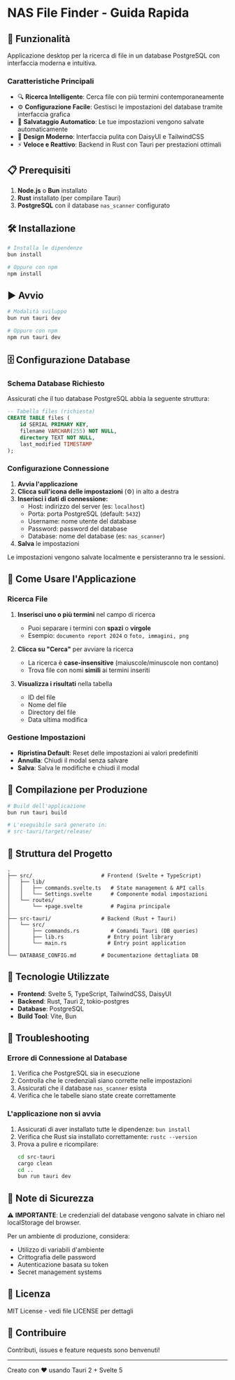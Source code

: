 # NAS File Finder - Guida Rapida

## 🚀 Funzionalità

Applicazione desktop per la ricerca di file in un database PostgreSQL con interfaccia moderna e intuitiva.

### Caratteristiche Principali

- 🔍 **Ricerca Intelligente**: Cerca file con più termini contemporaneamente
- ⚙️ **Configurazione Facile**: Gestisci le impostazioni del database tramite interfaccia grafica
- 💾 **Salvataggio Automatico**: Le tue impostazioni vengono salvate automaticamente
- 🎨 **Design Moderno**: Interfaccia pulita con DaisyUI e TailwindCSS
- ⚡ **Veloce e Reattivo**: Backend in Rust con Tauri per prestazioni ottimali

## 📋 Prerequisiti

1. **Node.js** o **Bun** installato
2. **Rust** installato (per compilare Tauri)
3. **PostgreSQL** con il database `nas_scanner` configurato

## 🛠️ Installazione

```bash
# Installa le dipendenze
bun install

# Oppure con npm
npm install
```

## ▶️ Avvio

```bash
# Modalità sviluppo
bun run tauri dev

# Oppure con npm
npm run tauri dev
```

## 🗄️ Configurazione Database

### Schema Database Richiesto

Assicurati che il tuo database PostgreSQL abbia la seguente struttura:

```sql
-- Tabella files (richiesta)
CREATE TABLE files (
    id SERIAL PRIMARY KEY,
    filename VARCHAR(255) NOT NULL,
    directory TEXT NOT NULL,
    last_modified TIMESTAMP
);
```

### Configurazione Connessione

1. **Avvia l'applicazione**
2. **Clicca sull'icona delle impostazioni** (⚙️) in alto a destra
3. **Inserisci i dati di connessione:**
   - Host: indirizzo del server (es: `localhost`)
   - Porta: porta PostgreSQL (default: `5432`)
   - Username: nome utente del database
   - Password: password del database
   - Database: nome del database (es: `nas_scanner`)
4. **Salva** le impostazioni

Le impostazioni vengono salvate localmente e persisteranno tra le sessioni.

## 📖 Come Usare l'Applicazione

### Ricerca File

1. **Inserisci uno o più termini** nel campo di ricerca
   - Puoi separare i termini con **spazi** o **virgole**
   - Esempio: `documento report 2024` o `foto, immagini, png`

2. **Clicca su "Cerca"** per avviare la ricerca
   - La ricerca è **case-insensitive** (maiuscole/minuscole non contano)
   - Trova file con nomi **simili** ai termini inseriti

3. **Visualizza i risultati** nella tabella
   - ID del file
   - Nome del file
   - Directory del file
   - Data ultima modifica

### Gestione Impostazioni

- **Ripristina Default**: Reset delle impostazioni ai valori predefiniti
- **Annulla**: Chiudi il modal senza salvare
- **Salva**: Salva le modifiche e chiudi il modal

## 🔧 Compilazione per Produzione

```bash
# Build dell'applicazione
bun run tauri build

# L'eseguibile sarà generato in:
# src-tauri/target/release/
```

## 📁 Struttura del Progetto

```
.
├── src/                      # Frontend (Svelte + TypeScript)
│   ├── lib/
│   │   ├── commands.svelte.ts   # State management & API calls
│   │   └── Settings.svelte      # Componente modal impostazioni
│   └── routes/
│       └── +page.svelte         # Pagina principale
│
├── src-tauri/                # Backend (Rust + Tauri)
│   └── src/
│       ├── commands.rs          # Comandi Tauri (DB queries)
│       ├── lib.rs              # Entry point library
│       └── main.rs             # Entry point application
│
└── DATABASE_CONFIG.md        # Documentazione dettagliata DB
```

## 🎨 Tecnologie Utilizzate

- **Frontend**: Svelte 5, TypeScript, TailwindCSS, DaisyUI
- **Backend**: Rust, Tauri 2, tokio-postgres
- **Database**: PostgreSQL
- **Build Tool**: Vite, Bun

## 🐛 Troubleshooting

### Errore di Connessione al Database

1. Verifica che PostgreSQL sia in esecuzione
2. Controlla che le credenziali siano corrette nelle impostazioni
3. Assicurati che il database `nas_scanner` esista
4. Verifica che le tabelle siano state create correttamente

### L'applicazione non si avvia

1. Assicurati di aver installato tutte le dipendenze: `bun install`
2. Verifica che Rust sia installato correttamente: `rustc --version`
3. Prova a pulire e ricompilare: 
   ```bash
   cd src-tauri
   cargo clean
   cd ..
   bun run tauri dev
   ```

## 📝 Note di Sicurezza

⚠️ **IMPORTANTE**: Le credenziali del database vengono salvate in chiaro nel localStorage del browser. 

Per un ambiente di produzione, considera:
- Utilizzo di variabili d'ambiente
- Crittografia delle password
- Autenticazione basata su token
- Secret management systems

## 📄 Licenza

MIT License - vedi file LICENSE per dettagli

## 🤝 Contribuire

Contributi, issues e feature requests sono benvenuti!

---

Creato con ❤️ usando Tauri 2 + Svelte 5
